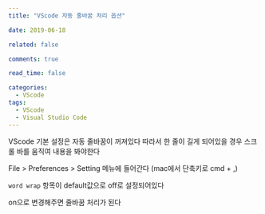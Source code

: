 ```yaml
---
title: "VScode 자동 줄바꿈 처리 옵션"

date: 2019-06-18

related: false

comments: true

read_time: false

categories:
  - VScode
tags:
  - VScode
  - Visual Studio Code
---
```


VScode 기본 설정은 자동 줄바꿈이 꺼져있다
따라서 한 줄이 길게 되어있을 경우 스크롤 바를 움직여 내용을 봐야한다

File > Preferences > Setting 메뉴에 들어간다 (mac에서 단축키로 cmd + ,)

`word wrap` 항목이 default값으로 off로 설정되어있다

on으로 변경해주면 줄바꿈 처리가 된다

